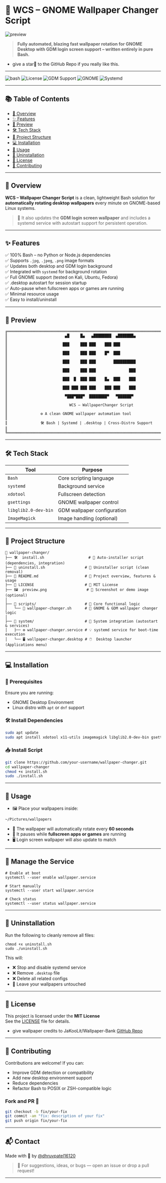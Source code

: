# 🎨 WCS – GNOME Wallpaper Changer Script

![preview](./preview.png)

> **Fully automated, blazing fast wallpaper rotation for GNOME Desktop with GDM login screen support – written entirely in pure Bash.**
+ give a star🌟 to the GitHub Repo if you really like this.
---

![bash](https://img.shields.io/badge/Bash-5.x-blue.svg)
![License](https://img.shields.io/badge/license-MIT-green.svg)
![GDM Support](https://img.shields.io/badge/GDM-Full%20Support-purple.svg)
![GNOME](https://img.shields.io/badge/Desktop-GNOME-2ea44f?logo=gnome)
![Systemd](https://img.shields.io/badge/Startup-Systemd-yellow)

---

## 📚 Table of Contents

- [🧠 Overview](#overview)  
- [✨ Features](#features)  
- [📸 Preview](#preview)  
- [🛠 Tech Stack](#tech-stack)  
- [📁 Project Structure](#project-structure)  
- [💻 Installation](#installation)  
- [🧪 Usage](#usage)  
- [🧹 Uninstallation](#uninstallation)  
- [📄 License](#license)  
- [🙌 Contributing](#contributing)

---

## 🧠 Overview

**WCS – Wallpaper Changer Script** is a clean, lightweight Bash solution for **automatically rotating desktop wallpapers** every minute on GNOME-based Linux systems.

> 🎯 It also updates the **GDM login screen wallpaper** and includes a systemd service with autostart support for persistent operation.

---

## ✨ Features

✅ 100% Bash – no Python or Node.js dependencies  
✅ Supports `.jpg`, `.jpeg`, `.png` image formats  
✅ Updates both desktop and GDM login background  
✅ Integrated with `systemd` for background rotation  
✅ Full GNOME support (tested on Kali, Ubuntu, Fedora)  
✅ .desktop autostart for session startup  
✅ Auto-pause when fullscreen apps or games are running  
✅ Minimal resource usage  
✅ Easy to install/uninstall

---

## 📸 Preview

```
╔══════════════════════════════════════════════════════════════════════════╗
║                          ▄█     █▄   ▄████████  ▄███████▄                ║
║                         ███     ███ ███    ███ ███                       ║
║                         ███     ███ ███    █▀  ███                       ║
║                         ███     ███ ███        ██████████                ║
║                         ███     ███ ███               ███                ║
║                         ███  █  ███ ███    █▄  ███    ███                ║
║                         ███ ███ ███ ███    ███ ███    ███                ║
║                          ▀███▀███▀  ████████▀   ▀██████▀                 ║
║                            WCS — WallpaperChanger Script                 ║
║               ⚙️ A clean GNOME wallpaper automation tool                 ║
║               🛠️ Bash | Systemd | .desktop | Cross-Distro Support        ║
╚══════════════════════════════════════════════════════════════════════════╝
```

---

## 🛠 Tech Stack

| Tool              | Purpose                     |
|------------------|-----------------------------|
| `Bash`           | Core scripting language     |
| `systemd`        | Background service          |
| `xdotool`        | Fullscreen detection        |
| `gsettings`      | GNOME wallpaper control     |
| `libglib2.0-dev-bin` | GDM wallpaper configuration |
| `ImageMagick`    | Image handling (optional)   |

---

## 📁 Project Structure

```
📁 wallpaper-changer/
├── 🛠️  install.sh                    # 🔧 Auto-installer script (dependencies, integration)
├── 🧹 uninstall.sh                  # 🚫 Uninstaller script (clean removal)
├── 📘 README.md                     # 📄 Project overview, features & usage
├── 📄 LICENSE                       # 📜 MIT License
├── 🖼️  preview.png                  # 📸 Screenshot or demo image (optional)
│
├── 📂 scripts/                      # 🧠 Core functional logic
│   └── 🎯 wallpaper-changer.sh      # 🎨 GNOME & GDM wallpaper changer logic
│
├── 📂 system/                       # 🧩 System integration (autostart & services)
│   ├── ⚙️ wallpaper-changer.service # 💡 systemd service for boot-time execution
│   └── 🖥️ wallpaper-changer.desktop # 🖱️  Desktop launcher (Applications menu)
```

---

## 💻 Installation

### 🔧 Prerequisites

Ensure you are running:
- GNOME Desktop Environment
- Linux distro with `apt` or `dnf` support

### 🛠 Install Dependencies

```bash
sudo apt update
sudo apt install xdotool x11-utils imagemagick libglib2.0-dev-bin gsettings-desktop-schemas gnome-shell -y
```

### 📥 Install Script

```bash
git clone https://github.com/your-username/wallpaper-changer.git
cd wallpaper-changer
chmod +x install.sh
sudo ./install.sh
```

---

## 🧪 Usage

- 🖼️ Place your wallpapers inside:

```bash
~/Pictures/wallpapers
```

- 🔁 The wallpaper will automatically rotate every **60 seconds**
- 🚫 It pauses while **fullscreen apps or games** are running
- 🖥️ Login screen wallpaper will also update to match

---

## 🔧 Manage the Service

```
# Enable at boot
systemctl --user enable wallpaper.service

# Start manually
systemctl --user start wallpaper.service

# Check status
systemctl --user status wallpaper.service
```

---

## 🧹 Uninstallation

Run the following to cleanly remove all files:

```
chmod +x uninstall.sh
sudo ./uninstall.sh
```

This will:
- ❌ Stop and disable systemd service
- ❌ Remove `.desktop` file
- ❌ Delete all related configs
- 🧹 Leave your wallpapers untouched

---

## 📄 License

This project is licensed under the **MIT License**  
See the [LICENSE](LICENSE) file for details.
+ give wallpaper credits to JaKooLit/Wallpaper-Bank [GitHub Repo](https://github.com/JaKooLit/Wallpaper-Bank)
---

## 🙌 Contributing

Contributions are welcome! If you can:

- Improve GDM detection or compatibility
- Add new desktop environment support
- Reduce dependencies
- Refactor Bash to POSIX or ZSH-compatible logic

### Fork and PR 🚀

```bash
git checkout -b fix/your-fix
git commit -am "fix: description of your fix"
git push origin fix/your-fix
```

---

## 📬 Contact

Made with 🖤 by [@dhruvpatel16120](https://github.com/dhruvpatel16120/)

> 💬 For suggestions, ideas, or bugs — open an issue or drop a pull request!

---

